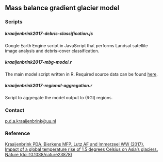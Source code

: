 ## Mass balance gradient glacier model

### Scripts

##### kraaijenbrink2017-debris-classification.js
Google Earth Engine script in JavaScript that performs Landsat satellite image analysis and debris-cover classification.

##### kraaijenbrink2017-mbg-model.r
The main model script written in R. Required source data can be found [here](https://mountainhydrology.org/data-nature-2017).

##### kraaijenbrink2017-regional-aggregation.r
Script to aggregate the model output to (RGI) regions.

### Contact
<p.d.a.kraaijenbrink@uu.nl>


### Reference
[Kraaijenbrink PDA, Bierkens MFP, Lutz AF and Immerzeel WW (2017). Impact of a global temperature rise of 1.5 degrees Celsius on Asia’s glaciers. Nature (doi:10.1038/nature23878)](http://doi.org/10.1038/nature23878)
